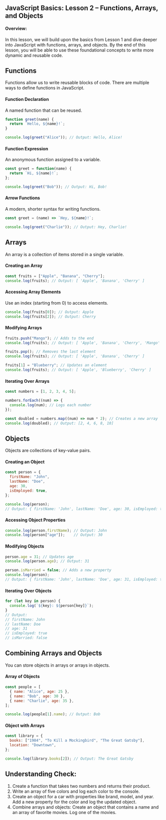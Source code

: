 ## JavaScript Basics: Lesson 2 – Functions, Arrays, and Objects

#### Overview:
In this lesson, we will build upon the basics from Lesson 1 and dive deeper into JavaScript with functions, arrays, and objects. By the end of this lesson, you will be able to use these foundational concepts to write more dynamic and reusable code.

## **Functions**
Functions allow us to write reusable blocks of code. There are multiple ways to define functions in JavaScript.

#### **Function Declaration**
A named function that can be reused.

```javascript
function greet(name) {
  return `Hello, ${name}!`;
}

console.log(greet("Alice")); // Output: Hello, Alice!
```

#### **Function Expression**
An anonymous function assigned to a variable.

```javascript
const greet = function(name) {
  return `Hi, ${name}!`;
};

console.log(greet("Bob")); // Output: Hi, Bob!
```

#### **Arrow Functions**
A modern, shorter syntax for writing functions.

```javascript
const greet = (name) => `Hey, ${name}!`;

console.log(greet("Charlie")); // Output: Hey, Charlie!
```

## **Arrays**
An array is a collection of items stored in a single variable.

#### **Creating an Array**
```javascript
const fruits = ["Apple", "Banana", "Cherry"];
console.log(fruits); // Output: [ 'Apple', 'Banana', 'Cherry' ]
```

#### **Accessing Array Elements**
Use an index (starting from 0) to access elements.

```javascript
console.log(fruits[0]); // Output: Apple
console.log(fruits[2]); // Output: Cherry
```

#### **Modifying Arrays**
```javascript
fruits.push("Mango"); // Adds to the end
console.log(fruits); // Output: [ 'Apple', 'Banana', 'Cherry', 'Mango' ]

fruits.pop(); // Removes the last element
console.log(fruits); // Output: [ 'Apple', 'Banana', 'Cherry' ]

fruits[1] = "Blueberry"; // Updates an element
console.log(fruits); // Output: [ 'Apple', 'Blueberry', 'Cherry' ]
```

#### **Iterating Over Arrays**
```javascript
const numbers = [1, 2, 3, 4, 5];

numbers.forEach((num) => {
  console.log(num); // Logs each number
});

const doubled = numbers.map((num) => num * 2); // Creates a new array
console.log(doubled); // Output: [2, 4, 6, 8, 10]
```

## **Objects**
Objects are collections of key-value pairs.

#### **Creating an Object**
```javascript
const person = {
  firstName: "John",
  lastName: "Doe",
  age: 30,
  isEmployed: true,
};

console.log(person); 
// Output: { firstName: 'John', lastName: 'Doe', age: 30, isEmployed: true }
```

#### **Accessing Object Properties**
```javascript
console.log(person.firstName); // Output: John
console.log(person["age"]);    // Output: 30
```

#### **Modifying Objects**
```javascript
person.age = 31; // Updates age
console.log(person.age); // Output: 31

person.isMarried = false; // Adds a new property
console.log(person); 
// Output: { firstName: 'John', lastName: 'Doe', age: 31, isEmployed: true, isMarried: false }
```

#### **Iterating Over Objects**
```javascript
for (let key in person) {
  console.log(`${key}: ${person[key]}`);
}
// Output:
// firstName: John
// lastName: Doe
// age: 31
// isEmployed: true
// isMarried: false
```

## **Combining Arrays and Objects**
You can store objects in arrays or arrays in objects.

#### **Array of Objects**
```javascript
const people = [
  { name: "Alice", age: 25 },
  { name: "Bob", age: 30 },
  { name: "Charlie", age: 35 },
];

console.log(people[1].name); // Output: Bob
```

#### **Object with Arrays**
```javascript
const library = {
  books: ["1984", "To Kill a Mockingbird", "The Great Gatsby"],
  location: "Downtown",
};

console.log(library.books[2]); // Output: The Great Gatsby
```

## Understanding Check:
1. Create a function that takes two numbers and returns their product.
2. Write an array of five colors and log each color to the console.
3. Create an object for a car with properties like brand, model, and year. Add a new property for the color and log the updated object.
4. Combine arrays and objects: Create an object that contains a name and an array of favorite movies. Log one of the movies.
